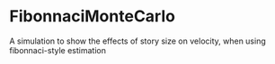 # FibonnaciMonteCarlo
A simulation to show the effects of story size on velocity, when using fibonnaci-style estimation
